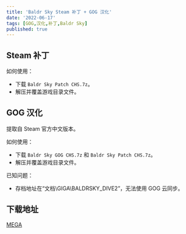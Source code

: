 ```yaml
---
title: 'Baldr Sky Steam 补丁 + GOG 汉化'
date: '2022-06-17'
tags: [GOG,汉化,补丁,Baldr Sky]
published: true
---
```

## Steam 补丁

如何使用：

* 下载 `Baldr Sky Patch CHS.7z`。
* 解压并覆盖游戏目录文件。

## GOG 汉化

提取自 Steam 官方中文版本。

如何使用：

* 下载 `Baldr Sky GOG CHS.7z` 和 `Baldr Sky Patch CHS.7z`。
* 解压并覆盖游戏目录文件。

已知问题：

* 存档地址在“文档\GIGA\BALDRSKY_DIVE2”，无法使用 GOG 云同步。

## 下载地址

[MEGA](https://mega.nz/folder/vBlw0KSZ#wuyBgwB8xrEfsmMC3mn1bg)
